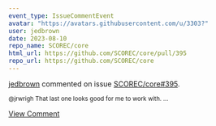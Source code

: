 ```yaml
---
event_type: IssueCommentEvent
avatar: "https://avatars.githubusercontent.com/u/3303?"
user: jedbrown
date: 2023-08-10
repo_name: SCOREC/core
html_url: https://github.com/SCOREC/core/pull/395
repo_url: https://github.com/SCOREC/core
---
```


<a href='https://github.com/jedbrown' target='_blank'>jedbrown</a> commented on issue <a href='https://github.com/SCOREC/core/pull/395' target='_blank'>SCOREC/core#395</a>.

<small>@jrwrigh  That last one looks good for me to work with....</small>

<a href='https://github.com/SCOREC/core/pull/395' target='_blank'>View Comment</a>